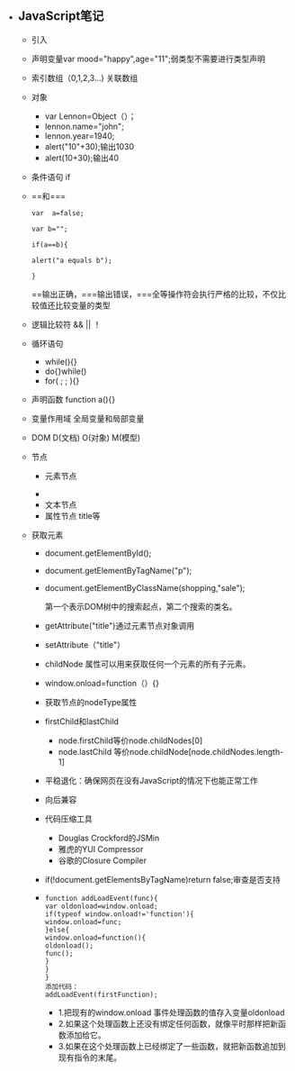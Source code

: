 - ## JavaScript笔记

  - 引入<script src="file.js" type="text/javascript"></script>

  - 声明变量var mood="happy",age="11";弱类型不需要进行类型声明

  - 索引数组（0,1,2,3...)  关联数组

  - 对象

    - var Lennon=Object（）；
    - lennon.name="john";
    - lennon.year=1940;
    - alert("10"+30);输出1030
    - alert(10+30);输出40

  - 条件语句 if

  - ==和===

    	var  a=false;

      	var b="";

      	if(a==b){

      	alert("a equals b");

      	}

    ==输出正确，===输出错误，===全等操作符会执行严格的比较，不仅比较值还比较变量的类型

  - 逻辑比较符 &&  ||  ！

  - 循环语句

    - while(){}
    - do{}while()
    - for( ; ; ){}

  - 声明函数 function a(){}

  - 变量作用域 全局变量和局部变量

  - DOM  D(文档) O(对象) M(模型)

  - 节点

    - 元素节点 <p></p>  <li></li>
    - 文本节点 
    - 属性节点 title等

  - 获取元素

    - document.getElementById();
    
    - document.getElementByTagName("p");
    
    - document.getElementByClassName(shopping,"sale");
    
      第一个表示DOM树中的搜索起点，第二个搜索的类名。
    
    - getAttribute("title")通过元素节点对象调用
    
    - setAttribute（"title"）
    
    - childNode 属性可以用来获取任何一个元素的所有子元素。
    
    - window.onload=function（）{}
    
    - 获取节点的nodeType属性
    
    - firstChild和lastChild
    
      - node.firstChild等价node.childNodes[0]
      - node.lastChild    等价node.childNode[node.childNodes.length-1]
    
    - 平稳退化：确保网页在没有JavaScript的情况下也能正常工作
    
    - 向后兼容
    
    - 代码压缩工具
    
      - Douglas Crockford的JSMin
      - 雅虎的YUI Compressor
      - 谷歌的Closure Compiler
    
    - if(!document.getElementsByTagName)return false;审查是否支持
    
    - ```
      function addLoadEvent(func){
      var oldonload=window.onload;
      if(typeof window.onload!='function'){
      window.onload=func;
      }else{
      window.onload=function(){
      oldonload();
      func();
      }
      }
      }
      添加代码：
      addLoadEvent(firstFunction);
      ```
    
      - 1.把现有的window.onload 事件处理函数的值存入变量oldonload
      - 2.如果这个处理函数上还没有绑定任何函数，就像平时那样把新函数添加给它。
      - 3.如果在这个处理函数上已经绑定了一些函数，就把新函数追加到现有指令的末尾。